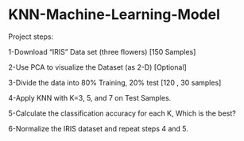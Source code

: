 # KNN-Machine-Learning-Model

Project steps:

1-Download “IRIS” Data set (three flowers) [150 Samples]

2-Use PCA to visualize the Dataset (as 2-D) [Optional]

3-Divide the data into 80% Training, 20% test [120 , 30 samples]

4-Apply KNN with K=3, 5, and 7 on Test Samples.

5-Calculate the classification accuracy for each K, Which is the best?

6-Normalize the IRIS dataset and repeat steps 4 and 5.
